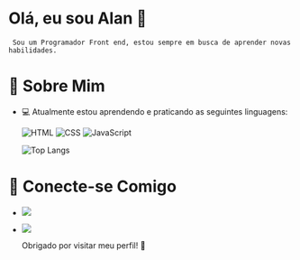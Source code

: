 # Olá, eu sou Alan 👋
     Sou um Programador Front end, estou sempre em busca de aprender novas habilidades. 
     

# 🚀 Sobre Mim

- 💻 Atualmente estou aprendendo e praticando as seguintes linguagens:
  
    <img src="https://img.shields.io/badge/HTML5-E34F26?style=for-the-badge&logo=html5&logoColor=white" alt="HTML"> <img src="https://img.shields.io/badge/CSS3-1572B6?style=for-the-badge&logo=css3&logoColor=white" alt="CSS"> <img src="https://img.shields.io/badge/JavaScript-F7DF1E?style=for-the-badge&logo=javascript&logoColor=black" alt="JavaScript">

  ![Top Langs](https://github-readme-stats.vercel.app/api/top-langs/?username=alan-lopes&layout=compact)

 # 🤝 Conecte-se Comigo

- <a href="https://www.linkedin.com/in/alan-lopes-3b01a3205/"><img src="https://img.shields.io/badge/LinkedIn-0077B5?style=for-the-badge&logo=linkedin&logoColor=white"><a/>
- <a href="https://www.instagram.com/alan_lllopes_/"><img src="https://img.shields.io/badge/Instagram-E4405F?style=for-the-badge&logo=instagram&logoColor=white"><a/>

  Obrigado por visitar meu perfil! 🚀
